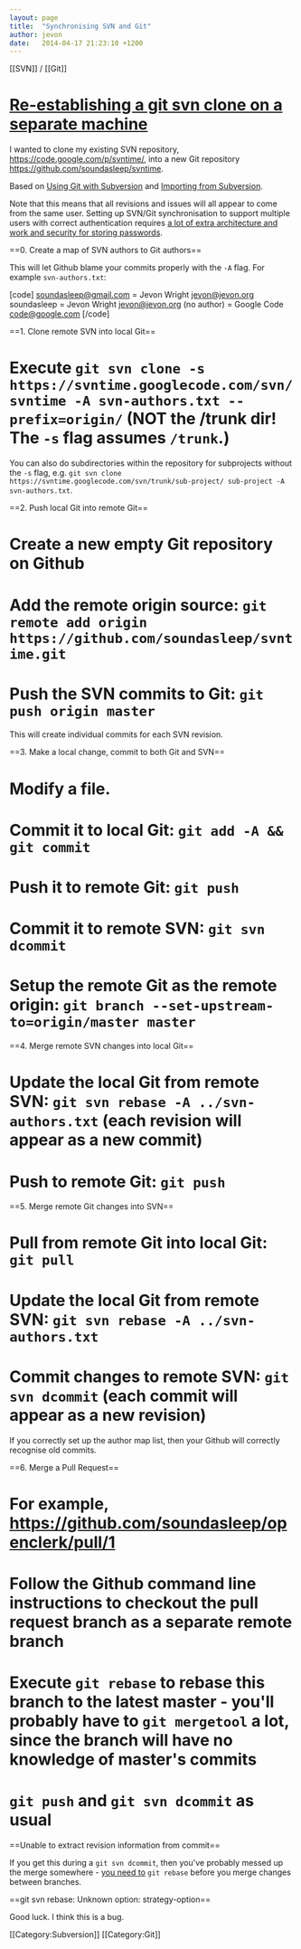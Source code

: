 ```yaml
---
layout: page
title:  "Synchronising SVN and Git"
author: jevon
date:   2014-04-17 21:23:10 +1200
---
```


[[SVN]] / [[Git]]

# <a href="http://stackoverflow.com/questions/22549055/re-establishing-a-git-svn-clone-on-a-separate-machine">Re-establishing a git svn clone on a separate machine</a>

I wanted to clone my existing SVN repository, https://code.google.com/p/svntime/, into a new Git repository https://github.com/soundasleep/svntime.

Based on <a href="http://viget.com/extend/effectively-using-git-with-subversion">Using Git with Subversion</a> and <a href="https://help.github.com/articles/importing-from-subversion">Importing from Subversion</a>.

Note that this means that all revisions and issues will all appear to come from the same user. Setting up SVN/Git synchronisation to support multiple users with correct authentication requires <a href="https://github.com/mrts/git-svn-bridge">a lot of extra architecture and work and security for storing passwords</a>.

==0. Create a map of SVN authors to Git authors==

This will let Github blame your commits properly with the `-A` flag. For example `svn-authors.txt`:

[code]
soundasleep@gmail.com = Jevon Wright <jevon@jevon.org>
soundasleep = Jevon Wright <jevon@jevon.org>
(no author) = Google Code <code@google.com>
[/code]

==1. Clone remote SVN into local Git==

# Execute `git svn clone -s https://svntime.googlecode.com/svn/ svntime -A svn-authors.txt --prefix=origin/` (NOT the /trunk dir! The `-s` flag assumes `/trunk`.)

You can also do subdirectories within the repository for subprojects without the `-s` flag, e.g. `git svn clone https://svntime.googlecode.com/svn/trunk/sub-project/ sub-project -A svn-authors.txt`.

==2. Push local Git into remote Git==

# Create a new empty Git repository on Github
# Add the remote origin source: `git remote add origin https://github.com/soundasleep/svntime.git`
# Push the SVN commits to Git: `git push origin master`

This will create individual commits for each SVN revision.

==3. Make a local change, commit to both Git and SVN==

# Modify a file.
# Commit it to local Git: `git add -A && git commit`
# Push it to remote Git: `git push`
# Commit it to remote SVN: `git svn dcommit`
# Setup the remote Git as the remote origin: `git branch --set-upstream-to=origin/master master`

==4. Merge remote SVN changes into local Git==

# Update the local Git from remote SVN: `git svn rebase -A ../svn-authors.txt` (each revision will appear as a new commit)
# Push to remote Git: `git push` 

==5. Merge remote Git changes into SVN==

# Pull from remote Git into local Git: `git pull`
# Update the local Git from remote SVN: `git svn rebase -A ../svn-authors.txt`
# Commit changes to remote SVN: `git svn dcommit` (each commit will appear as a new revision)

If you correctly set up the author map list, then your Github will correctly recognise old commits.

==6. Merge a Pull Request==

# For example, https://github.com/soundasleep/openclerk/pull/1
# Follow the Github command line instructions to checkout the pull request branch as a separate remote branch
# Execute `git rebase` to rebase this branch to the latest master - you'll probably have to `git mergetool` a lot, since the branch will have no knowledge of master's commits
# `git push` and `git svn dcommit` as usual

==Unable to extract revision information from commit==

If you get this during a `git svn dcommit`, then you've probably messed up the merge somewhere - <a href="http://stackoverflow.com/a/7772948/39531">you need to</a> `git rebase` before you merge changes between branches.

==git svn rebase: Unknown option: strategy-option==

Good luck. I think this is a bug.

[[Category:Subversion]]
[[Category:Git]]